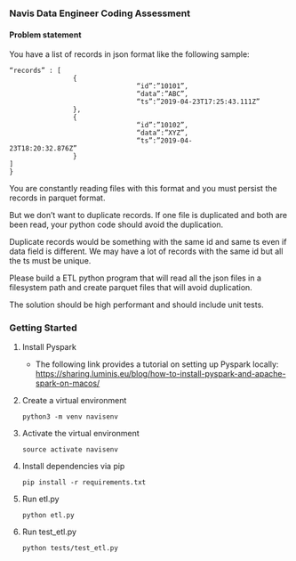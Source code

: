 ### Navis Data Engineer Coding Assessment

#### Problem statement 
You have a list of records in json format like the following sample:
    
```{
“records” : [
                {
                                “id”:”10101”,
                                “data”:”ABC”,
                                “ts”:”2019-04-23T17:25:43.111Z”
                },
                {
                                “id”:”10102”,
                                “data”:”XYZ”,
                                “ts”:”2019-04-23T18:20:32.876Z”                            
                }
]
}
```


You are constantly reading files with this format and you must persist the records in parquet format.

But we don’t want to duplicate records. If one file is duplicated and both are been read, your python code should avoid the duplication. 

Duplicate records would be something with the same id and same ts even if data field is different. We may have a lot of records with the same id but all the ts must be unique.

Please build a ETL python program that will read all the json files in a filesystem path and create parquet files that will avoid duplication.

The solution should be high performant and should include unit tests.

### Getting Started 
1. Install Pyspark
    * The following link provides a tutorial on setting up Pyspark locally: https://sharing.luminis.eu/blog/how-to-install-pyspark-and-apache-spark-on-macos/

2. Create a virtual environment 

    ```python3 -m venv navisenv```
3. Activate the virtual environment

    ```source activate navisenv```
    
4. Install dependencies via pip 

    ```pip install -r requirements.txt```
    
5. Run etl.py

    ```python etl.py```
6. Run test_etl.py

    ```python tests/test_etl.py```
 


